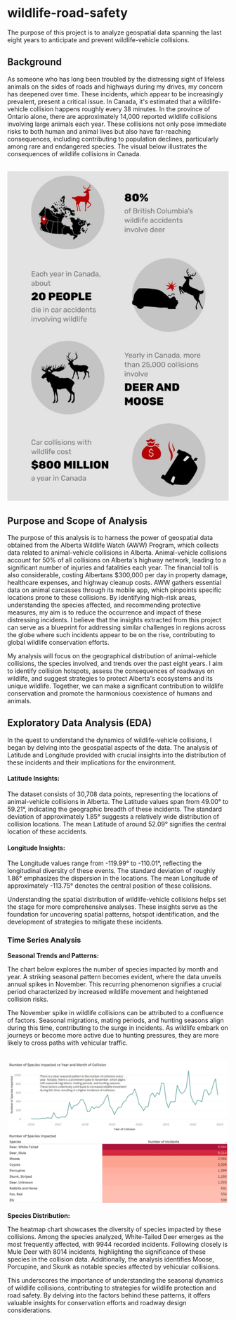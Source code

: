 # wildlife-road-safety
The purpose of this project is to analyze geospatial data spanning the last eight years to anticipate and prevent wildlife-vehicle collisions.

<h2>Background</h2>
As someone who has long been troubled by the distressing sight of lifeless animals on the sides of roads and highways during my drives, my concern has deepened over time. These incidents, which appear to be increasingly prevalent, present a critical issue. In Canada, it's estimated that a wildlife-vehicle collision happens roughly every 38 minutes. In the province of Ontario alone, there are approximately 14,000 reported wildlife collisions involving large animals each year. These collisions not only pose immediate risks to both human and animal lives but also have far-reaching consequences, including contributing to population declines, particularly among rare and endangered species. The visual below illustrates the consequences of wildlife collisions in Canada.

<p align="center">
  <br>
  <img src="/images/img1.JPG">
</p>

<h2>Purpose and Scope of Analysis</h2>

The purpose of this analysis is to harness the power of geospatial data obtained from the Alberta Wildlife Watch (AWW) Program, which collects data related to animal-vehicle collisions in Alberta. Animal-vehicle collisions account for 50% of all collisions on Alberta's highway network, leading to a significant number of injuries and fatalities each year. The financial toll is also considerable, costing Albertans $300,000 per day in property damage, healthcare expenses, and highway cleanup costs. AWW gathers essential data on animal carcasses through its mobile app, which pinpoints specific locations prone to these collisions. By identifying high-risk areas, understanding the species affected, and recommending protective measures, my aim is to reduce the occurrence and impact of these distressing incidents. I believe that the insights extracted from this project can serve as a blueprint for addressing similar challenges in regions across the globe where such incidents appear to be on the rise, contributing to global wildlife conservation efforts. 

My analysis will focus on the geographical distribution of animal-vehicle collisions, the species involved, and trends over the past eight years. I aim to identify collision hotspots, assess the consequences of roadways on wildlife, and suggest strategies to protect Alberta's ecosystems and its unique wildlife. Together, we can make a significant contribution to wildlife conservation and promote the harmonious coexistence of humans and animals.

<h2>Exploratory Data Analysis (EDA)</h2>

In the quest to understand the dynamics of wildlife-vehicle collisions, I began by delving into the geospatial aspects of the data. The analysis of Latitude and Longitude provided with crucial insights into the distribution of these incidents and their implications for the environment.

<h4>Latitude Insights:</h4>

The dataset consists of 30,708 data points, representing the locations of animal-vehicle collisions in Alberta. The Latitude values span from 49.00° to 59.21°, indicating the geographic breadth of these incidents. The standard deviation of approximately 1.85° suggests a relatively wide distribution of collision locations. The mean Latitude of around 52.09° signifies the central location of these accidents.

<h4>Longitude Insights:</h4>

The Longitude values range from -119.99° to -110.01°, reflecting the longitudinal diversity of these events. The standard deviation of roughly 1.86° emphasizes the dispersion in the locations. The mean Longitude of approximately -113.75° denotes the central position of these collisions.

Understanding the spatial distribution of wildlife-vehicle collisions helps set the stage for more comprehensive analyses. These insights serve as the foundation for uncovering spatial patterns, hotspot identification, and the development of strategies to mitigate these incidents. 

<h3>Time Series Analysis</h3>

<b>Seasonal Trends and Patterns:</b>

The chart below explores the number of species impacted by month and year. A striking seasonal pattern becomes evident, where the data unveils annual spikes in November. This recurring phenomenon signifies a crucial period characterized by increased wildlife movement and heightened collision risks.

The November spike in wildlife collisions can be attributed to a confluence of factors. Seasonal migrations, mating periods, and hunting seasons align during this time, contributing to the surge in incidents. As wildlife embark on journeys or become more active due to hunting pressures, they are more likely to cross paths with vehicular traffic.

<p align="center">
  <br>
  <img src="/images/img2.jpg">
</p>

<b>Species Distribution:</b>

The heatmap chart showcases the diversity of species impacted by these collisions. Among the species analyzed, White-Tailed Deer emerges as the most frequently affected, with 9944 recorded incidents. Following closely is Mule Deer with 8014 incidents, highlighting the significance of these species in the collision data. Additionally, the analysis identifies Moose, Porcupine, and Skunk as notable species affected by vehicular collisions.

This underscores the importance of understanding the seasonal dynamics of wildlife collisions, contributing to strategies for wildlife protection and road safety. By delving into the factors behind these patterns, it offers valuable insights for conservation efforts and roadway design considerations.

